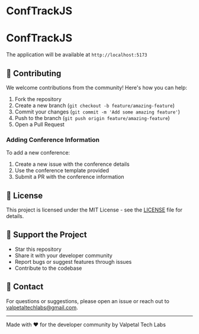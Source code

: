 # ConfTrackJS
# ConfTrackJS

The application will be available at `http://localhost:5173`

## 🤝 Contributing

We welcome contributions from the community! Here's how you can help:

1. Fork the repository
2. Create a new branch (`git checkout -b feature/amazing-feature`)
3. Commit your changes (`git commit -m 'Add some amazing feature'`)
4. Push to the branch (`git push origin feature/amazing-feature`)
5. Open a Pull Request

### Adding Conference Information

To add a new conference:
1. Create a new issue with the conference details
2. Use the conference template provided
3. Submit a PR with the conference information

## 📝 License

This project is licensed under the MIT License - see the [LICENSE](LICENSE) file for details.

## 🌟 Support the Project

- Star this repository
- Share it with your developer community
- Report bugs or suggest features through issues
- Contribute to the codebase


## 📧 Contact

For questions or suggestions, please open an issue or reach out to valpetaltechlabs@gmail.com.

---

Made with ❤️ for the developer community by Valpetal Tech Labs
